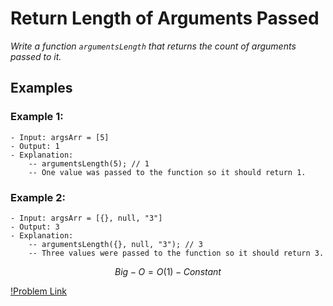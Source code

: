 # Return Length of Arguments Passed

_Write a function `argumentsLength` that returns the count of arguments passed to it._

## Examples

### Example 1:

    - Input: argsArr = [5]
    - Output: 1
    - Explanation:
        -- argumentsLength(5); // 1
        -- One value was passed to the function so it should return 1.

### Example 2:

    - Input: argsArr = [{}, null, "3"]
    - Output: 3
    - Explanation:
        -- argumentsLength({}, null, "3"); // 3
        -- Three values were passed to the function so it should return 3.

$$Big-O = O(1) - Constant$$

[!Problem Link](https://leetcode.com/problems/return-length-of-arguments-passed/description/?envType=study-plan-v2&envId=30-days-of-javascript)
